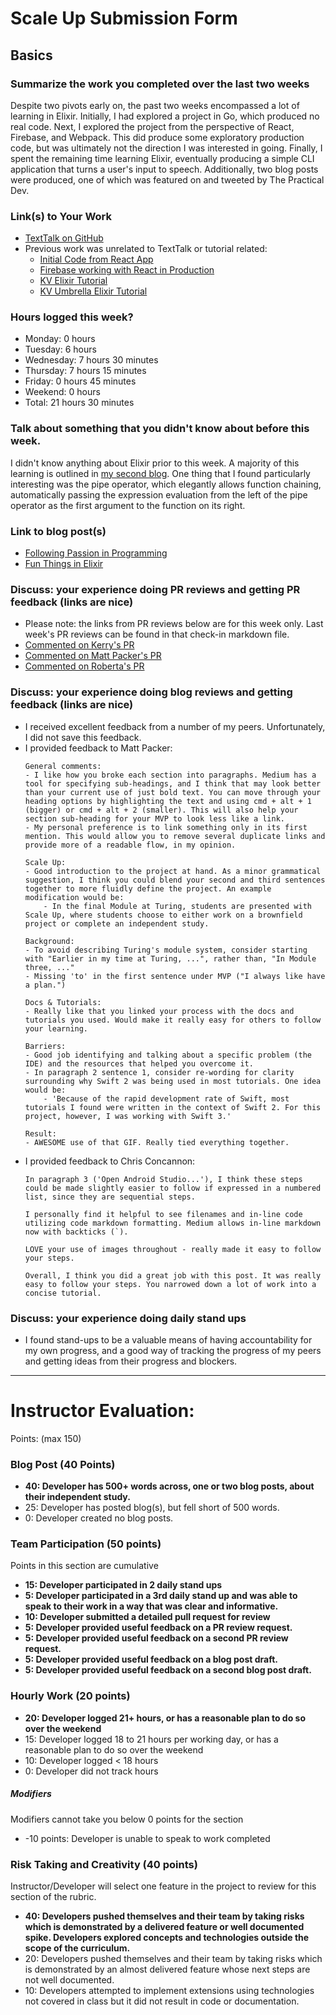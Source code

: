 # Scale Up Submission Form

## Basics

### Summarize the work you completed over the last two weeks
Despite two pivots early on, the past two weeks encompassed a lot of learning in Elixir. Initially, I had explored a project in Go, which produced no real code. Next, I explored the project from the perspective of React, Firebase, and Webpack. This did produce some exploratory production code, but was ultimately not the direction I was interested in going. Finally, I spent the remaining time learning Elixir, eventually producing a simple CLI application that turns a user's input to speech. Additionally, two blog posts were produced, one of which was featured on and tweeted by The Practical Dev.

### Link(s) to Your Work

- [TextTalk on GitHub](https://github.com/ryanflach/text_talk)
- Previous work was unrelated to TextTalk or tutorial related:
  - [Initial Code from React App](https://github.com/ryanflach/good-morning-sunshine)
  - [Firebase working with React in Production](https://good-morning-sunshine.herokuapp.com/)
  - [KV Elixir Tutorial](https://github.com/ryanflach/kv)
  - [KV Umbrella Elixir Tutorial](https://github.com/ryanflach/kv_umbrella)

### Hours logged this week?

- Monday: 0 hours
- Tuesday: 6 hours
- Wednesday: 7 hours 30 minutes
- Thursday: 7 hours 15 minutes
- Friday: 0 hours 45 minutes
- Weekend: 0 hours
- Total: 21 hours 30 minutes

### Talk about something that you didn't know about before this week.
I didn't know anything about Elixir prior to this week. A majority of this learning is outlined in [my second blog](https://medium.com/@ryanflach/fun-things-in-elixir-723f71c4b4a2#.c5kc69ijf). One thing that I found particularly interesting was the pipe operator, which elegantly allows function chaining, automatically passing the expression evaluation from the left of the pipe operator as the first argument to the function on its right.

### Link to blog post(s)
- [Following Passion in Programming](https://medium.com/@ryanflach/following-passion-in-programming-ff7e5256ce86#.6rjo8crp2)
- [Fun Things in Elixir](https://medium.com/@ryanflach/fun-things-in-elixir-723f71c4b4a2#.c5kc69ijf)

### Discuss: your experience doing PR reviews and getting PR feedback (links are nice)
- Please note: the links from PR reviews below are for this week only. Last week's PR reviews can be found in that check-in markdown file.
- [Commented on Kerry's PR](https://github.com/kjs222/police_data/pull/53)
- [Commented on Matt Packer's PR](https://github.com/matthewrpacker/EarlyBird/pull/2#pullrequestreview-6676856)
- [Commented on Roberta's PR](https://github.com/matthewrpacker/EarlyBird/pull/2#pullrequestreview-6676856)

### Discuss: your experience doing blog reviews and getting feedback (links are nice)
- I received excellent feedback from a number of my peers. Unfortunately, I did not save this feedback.
- I provided feedback to Matt Packer:
  ```
  General comments:
  - I like how you broke each section into paragraphs. Medium has a tool for specifying sub-headings, and I think that may look better than your current use of just bold text. You can move through your heading options by highlighting the text and using cmd + alt + 1 (bigger) or cmd + alt + 2 (smaller). This will also help your section sub-heading for your MVP to look less like a link.
  - My personal preference is to link something only in its first mention. This would allow you to remove several duplicate links and provide more of a readable flow, in my opinion.

  Scale Up:
  - Good introduction to the project at hand. As a minor grammatical suggestion, I think you could blend your second and third sentences together to more fluidly define the project. An example modification would be:
      - In the final Module at Turing, students are presented with Scale Up, where students choose to either work on a brownfield project or complete an independent study.

  Background:
  - To avoid describing Turing's module system, consider starting with "Earlier in my time at Turing, ...", rather than, "In Module three, ..."
  - Missing 'to' in the first sentence under MVP ("I always like have a plan.")

  Docs & Tutorials:
  - Really like that you linked your process with the docs and tutorials you used. Would make it really easy for others to follow your learning.

  Barriers:
  - Good job identifying and talking about a specific problem (the IDE) and the resources that helped you overcome it.
  - In paragraph 2 sentence 1, consider re-wording for clarity surrounding why Swift 2 was being used in most tutorials. One idea would be:
      - 'Because of the rapid development rate of Swift, most tutorials I found were written in the context of Swift 2. For this project, however, I was working with Swift 3.'

  Result:
  - AWESOME use of that GIF. Really tied everything together.
  ```
- I provided feedback to Chris Concannon:
  ```
  In paragraph 3 ('Open Android Studio...'), I think these steps could be made slightly easier to follow if expressed in a numbered list, since they are sequential steps.

  I personally find it helpful to see filenames and in-line code utilizing code markdown formatting. Medium allows in-line markdown now with backticks (`).

  LOVE your use of images throughout - really made it easy to follow your steps.

  Overall, I think you did a great job with this post. It was really easy to follow your steps. You narrowed down a lot of work into a concise tutorial.
  ```

### Discuss: your experience doing daily stand ups
- I found stand-ups to be a valuable means of having accountability for my own progress, and a good way of tracking the progress of my peers and getting ideas from their progress and blockers.

-----

# Instructor Evaluation:

Points: (max 150)

### Blog Post (40 Points)  

* **40: Developer has 500+ words across, one or two blog posts, about their independent study.**
* 25: Developer has posted blog(s), but fell short of 500 words.
* 0: Developer created no blog posts.

### Team Participation (50 points)

Points in this section are cumulative

* **15: Developer participated in 2 daily stand ups**
* **5: Developer participated in a 3rd daily stand up and was able to speak to their work in a way that was clear and informative.**
* **10: Developer submitted a detailed pull request for review**
* **5: Developer provided useful feedback on a PR review request.**
* **5: Developer provided useful feedback on a second PR review request.**
* **5: Developer provided useful feedback on a blog post draft.**
* **5: Developer provided useful feedback on a second blog post draft.**

### Hourly Work (20 points)

* **20: Developer logged 21+ hours, or has a reasonable plan to do so over the weekend**
* 15: Developer logged 18 to 21 hours per working day, or has a reasonable plan to do so over the weekend
* 10: Developer logged < 18 hours
* 0: Developer did not track hours

##### Modifiers

Modifiers cannot take you below 0 points for the section

* -10 points: Developer is unable to speak to work completed

### Risk Taking and Creativity (40 points)

Instructor/Developer will select one feature in the project to review for this section of the rubric.

* **40: Developers pushed themselves and their team by taking risks which is demonstrated by a delivered feature or well documented spike. Developers explored concepts and technologies outside the scope of the curriculum.**
* 20: Developers pushed themselves and their team by taking risks which is demonstrated by an almost delivered feature whose next steps are not well documented.
* 10: Developers attempted to implement extensions using technologies not covered in class but it did not result in code or documentation.
